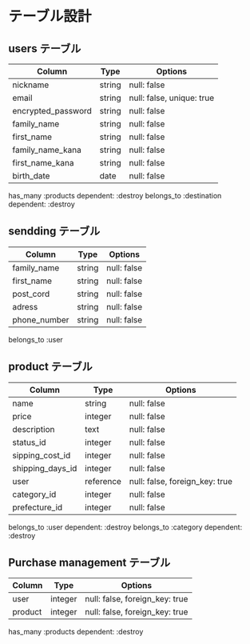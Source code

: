 # テーブル設計

## users テーブル

| Column                  | Type   | Options                   |
| ----------------------- | ------ | ------------------------- |
| nickname                | string | null: false               |
| email                   | string | null: false, unique: true |
| encrypted_password      | string | null: false               |
| family_name             | string | null: false               |
| first_name              | string | null: false               |
| family_name_kana        | string | null: false               |
| first_name_kana         | string | null: false               |
| birth_date              | date   | null: false               |

has_many :products dependent: :destroy
belongs_to :destination dependent: :destroy



## sendding テーブル

| Column       | Type    | Options                        |
| ------------ | ------- | ------------------------------ |
| family_name  | string  | null: false                    |
| first_name   | string  | null: false                    |
| post_cord    | string  | null: false                    |
| adress       | string  | null: false                    |
| phone_number | string  | null: false                    |

belongs_to :user

## product テーブル

| Column           | Type      | Options                        |
| ---------------- | --------- | ------------------------------ |
| name             | string    | null: false                    |
| price            | integer   | null: false                    |
| description      | text      | null: false                    |
| status_id        | integer   | null: false                    |
| sipping_cost_id  | integer   | null: false                    |
| shipping_days_id | integer   | null: false                    |
| user             | reference | null: false, foreign_key: true |
| category_id      | integer   | null: false                    |
| prefecture_id    | integer   | null: false                    |

belongs_to :user dependent: :destroy
belongs_to :category dependent: :destroy


## Purchase management テーブル

| Column       | Type      | Options                        |
| ------------ | -------   | ------------------------------ |
| user         | integer   | null: false, foreign_key: true |
| product      | integer   | null: false, foreign_key: true |

has_many :products dependent: :destroy